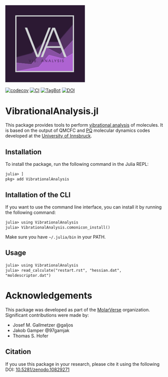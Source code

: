 <img src="docs/src/assets/logo.png" width="250">

[![codecov](https://codecov.io/gh/MolarVerse/VibrationalAnalysis.jl/graph/badge.svg?token=kESDHEzXcY)](https://codecov.io/gh/MolarVerse/VibrationalAnalysis.jl)
[![CI](https://github.com/MolarVerse/VibrationalAnalysis.jl/actions/workflows/CI.yml/badge.svg?branch=main)](https://github.com/MolarVerse/VibrationalAnalysis.jl/actions/workflows/CI.yml)
[![TagBot](https://github.com/MolarVerse/VibrationalAnalysis.jl/actions/workflows/TagBot.yml/badge.svg)](https://github.com/MolarVerse/VibrationalAnalysis.jl/actions/workflows/TagBot.yml)
[![DOI](https://zenodo.org/badge/DOI/10.5281/zenodo.10829271.svg)](https://doi.org/10.5281/zenodo.10829271)


# VibrationalAnalysis.jl

This package provides tools to perform [vibrational analysis](https://gaussian.com/vib/) of molecules. It is based on the output of QMCFC and [PQ](https://github.com/MolarVerse/PQ) molecular dynamics codes developed at the [University of Innsbruck](https://www.uibk.ac.at/).

## Installation
To install the package, run the following command in the Julia REPL:
```julia-repl
julia> ]
pkg> add VibrationalAnalysis
```

## Intallation of the CLI
If you want to use the command line interface, you can install it by running the following command:
```julia-repl
julia> using VibrationalAnalysis
julia> VibrationalAnalysis.comonicon_install()
```
Make sure you have `~/.julia/bin` in your PATH.

## Usage
```julia-repl
julia> using VibrationalAnalysis
julia> read_calculate("restart.rst", "hessian.dat", "moldescriptor.dat")
```

# Acknowledgements
This package was developed as part of the [MolarVerse](https://github.com/MolarVerse) organization. Significant contributions were made by:
- Josef M. Gallmetzer @galjos
- Jakob Gamper @97gamjak
- Thomas S. Hofer

## Citation
If you use this package in your research, please cite it using the following DOI: [10.5281/zenodo.10829271](https://doi.org/10.5281/zenodo.10829271)
